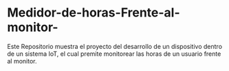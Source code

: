 # Medidor-de-horas-Frente-al-monitor-
Este Repositorio muestra el proyecto del desarrollo de un dispositivo dentro de un sistema IoT, el cual premite monitorear las horas de un usuario frente al monitor.
